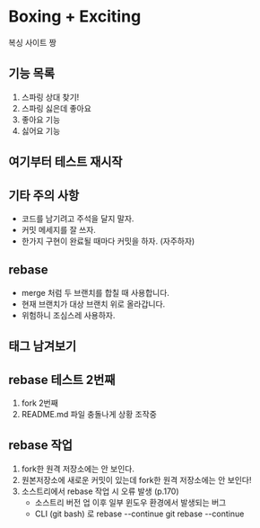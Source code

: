 # Boxing + Exciting

복싱 사이트 짱

## 기능 목록
1. 스파링 상대 찾기!
2. 스파링 싫은데 좋아요
3. 좋아요 기능
4. 싫어요 기능

## 여기부터 테스트 재시작 ##

## 기타 주의 사항
- 코드를 남기려고 주석을 달지 말자.
- 커밋 메세지를 잘 쓰자.
- 한가지 구현이 완료될 때마다 커밋을 하자. (자주하자)

## rebase
- merge 처럼 두 브랜치를 합칠 때 사용합니다.
- 현재 브랜치가 대상 브랜치 위로 올라갑니다.
- 위험하니 조심스레 사용하자.

## 태그 남겨보기

## rebase 테스트 2번째
1. fork 2번째
2. README.md 파일 충돌나게 상황 조작중

## rebase 작업
1. fork한 원격 저장소에는 안 보인다.
2. 원본저장소에 새로운 커밋이 있는데 fork한 원격 저장소에는 안 보인다!
3. 소스트리에서 rebase 작업 시 오류 발생 (p.170)
   - 소스트리 버전 업 이후 일부 윈도우 환경에서 발생되는 버그
   - CLI (git bash) 로 rebase --continue
     git rebase --continue


